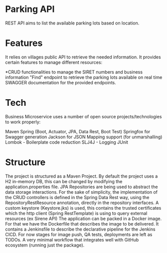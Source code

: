 # Parking API
REST API aims to list the available parking lots based on location.

# Features
It relies on villages public API to retrieve the needed information. It provides certain features to manage different resources:

*CRUD functionalities to manage the SIRET numbers and business information
"Find" endpoint to retrieve the parking lots available on real time
SWAGGER documentation for the provided endpoints.

# Tech
Business Microservice uses a number of open source projects/technologies to work properly:

Maven
Spring (Boot, Actuator, JPA, Data Rest, Boot Test)
Springfox for Swagger generation
Jackson for JSON Mapping support (for unmarshalling)
Lombok - Boilerplate code reduction
SLJ4J - Logging
JUnit

# Structure
The project is structured as a Maven Project. By default the project uses a H2 in-memory DB, this can be changed by modifying the application.properties file. JPA Repositories are being used to abstract the data storage interactions. For the sake of simplicity, the implementation of the CRUD controllers is defined in the Spring Data Rest way, using the RepositoryRestResource annotation, directly in the repository interfaces. A custom keystore (Keystore.jks) is used, this contains the trusted certificates which the http client (Spring RestTemplate) is using to query external resources (ex Sirene API) The application can be packed in a Docker image. For that we have the Dockerfile that describes the image to be delivered. It contains a Jenkinsfile to describe the declarative pipeline for the Jenkins CICD. For now stages for image push, QA tests, deployments are left as TODOs. A very minimal workflow that integrates well with GitHub ecosystem (running just the package).
